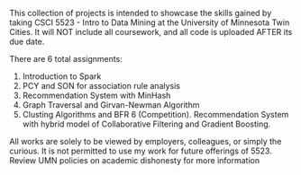 This collection of projects is intended to showcase the skills gained by taking CSCI 5523 - Intro to Data Mining at the University of Minnesota Twin Cities. It will NOT include all coursework, and all code is uploaded AFTER its due date.

There are 6 total assignments:
  1. Introduction to Spark
  2. PCY and SON for association rule analysis
  3. Recommendation System with MinHash
  4. Graph Traversal and Girvan-Newman Algorithm
  5. Clusting Algorithms and BFR
  6 (Competition). Recommendation System with hybrid model of Collaborative Filtering and Gradient Boosting.

All works are solely to be viewed by employers, colleagues, or simply the curious. It is not permitted to use my work for future offerings of 5523. Review UMN policies on academic dishonesty for more information
